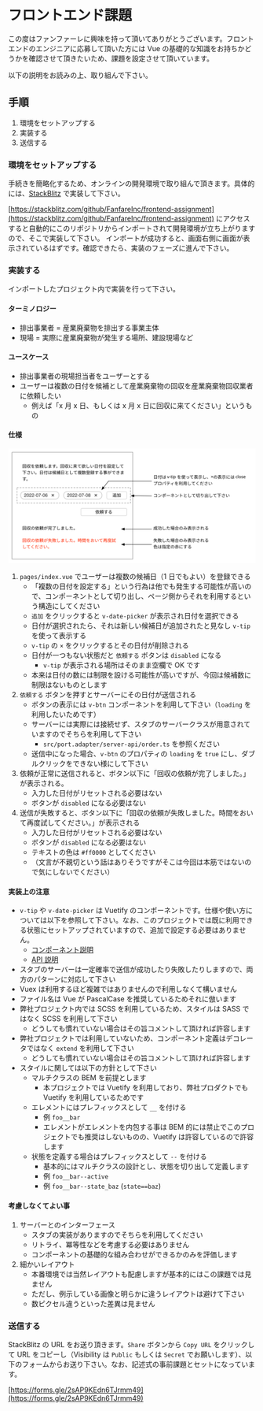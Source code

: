 # フロントエンド課題

この度はファンファーレに興味を持って頂いてありがとうございます。フロントエンドのエンジニアに応募して頂いた方には Vue の基礎的な知識をお持ちかどうかを確認させて頂きたいため、課題を設定させて頂いています。

以下の説明をお読みの上、取り組んで下さい。

## 手順

1. 環境をセットアップする
2. 実装する
3. 送信する

### 環境をセットアップする

手続きを簡略化するため、オンラインの開発環境で取り組んで頂きます。具体的には、[StackBlitz](https://stackblitz.com/) で実装して下さい。

[https://stackblitz.com/github/FanfareInc/frontend-assignment](https://stackblitz.com/github/FanfareInc/frontend-assignment) にアクセスすると自動的にこのリポジトリからインポートされて開発環境が立ち上がりますので、そこで実装して下さい。 インポートが成功すると、画面右側に画面が表示されているはずです。確認できたら、実装のフェーズに進んで下さい。

### 実装する

インポートしたプロジェクト内で実装を行って下さい。

#### ターミノロジー

- 排出事業者 = 産業廃棄物を排出する事業主体
- 現場 = 実際に産業廃棄物が発生する場所、建設現場など

#### ユースケース

- 排出事業者の現場担当者をユーザーとする
- ユーザーは複数の日付を候補として産業廃棄物の回収を産業廃棄物回収業者に依頼したい
  - 例えば「x 月 x 日、もしくは x 月 x 日に回収に来てください」というもの

#### 仕様

![アウトライン](./outline.svg)

1. `pages/index.vue` でユーザーは複数の候補日（1 日でもよい）を登録できる
   - 「複数の日付を設定する」という行為は他でも発生する可能性が高いので、コンポーネントとして切り出し、ページ側からそれを利用するという構造にしてください
   - `追加` をクリックすると `v-date-picker` が表示され日付を選択できる
   - 日付が選択されたら、それは新しい候補日が追加されたと見なし `v-tip` を使って表示する
   - `v-tip` の `×` をクリックするとその日付が削除される
   - 日付が一つもない状態だと `依頼する` ボタンは `disabled` になる
     - `v-tip` が表示される場所はそのまま空欄で OK です
   - 本来は日付の数には制限を設ける可能性が高いですが、今回は候補数に制限はないものとします
2. `依頼する` ボタンを押すとサーバーにその日付が送信される
   - ボタンの表示には `v-btn` コンポーネントを利用して下さい（`loading` を利用したいためです）
   - サーバーには実際には接続せず、スタブのサーバークラスが用意されていますのでそちらを利用して下さい
     - `src/port.adapter/server-api/order.ts` を参照ください
   - 送信中になった場合、`v-btn` のプロパティの `loading` を `true` にし、ダブルクリックをできない様にして下さい
3. 依頼が正常に送信されると、ボタン以下に「回収の依頼が完了しました。」が表示される。
   - 入力した日付がリセットされる必要はない
   - ボタンが `disabled` になる必要はない
4. 送信が失敗すると、ボタン以下に「回収の依頼が失敗しました。時間をおいて再度試してください。」が表示される
   - 入力した日付がリセットされる必要はない
   - ボタンが `disabled` になる必要はない
   - テキストの色は `#ff0000` としてください
   - （文言が不親切という話はありそうですがそこは今回は本筋ではないので気にしないでください）

#### 実装上の注意

- `v-tip` や `v-date-picker` は Vuetify のコンポーネントです。仕様や使い方については以下を参照して下さい。なお、このプロジェクトでは既に利用できる状態にセットアップされていますので、追加で設定する必要はありません。
  - [コンポーネント説明](https://vuetifyjs.com/ja/components/chips/)
  - [API 説明](https://vuetifyjs.com/ja/api/v-chip/)
- スタブのサーバーは一定確率で送信が成功したり失敗したりしますので、両方のパターンに対応して下さい
- Vuex は利用するほど複雑ではありませんので利用しなくて構いません
- ファイル名は Vue が PascalCase を推奨しているためそれに倣います
- 弊社プロジェクト内では SCSS を利用しているため、スタイルは SASS ではなく SCSS を利用して下さい
  - どうしても慣れていない場合はその旨コメントして頂ければ許容します
- 弊社プロジェクトでは利用していないため、コンポーネント定義はデコレータではなく `extend` を利用して下さい
  - どうしても慣れていない場合はその旨コメントして頂ければ許容します
- スタイルに関しては以下の方針として下さい
  - マルチクラスの BEM を前提とします
    - 本プロジェクトでは Vuetify を利用しており、弊社プロダクトでも Vuetify を利用しているためです
  - エレメントにはプレフィックスとして `__` を付ける
    - 例 `foo__bar`
    - エレメントがエレメントを内包する事は BEM 的には禁止でこのプロジェクトでも推奨はしないものの、Vuetify は許容しているので許容します
  - 状態を定義する場合はプレフィックスとして `--` を付ける
    - 基本的にはマルチクラスの設計とし、状態を切り出して定義します
    - 例 `foo__bar--active`
    - 例 `foo__bar--state_baz` (`state==baz`)

#### 考慮しなくてよい事

1. サーバーとのインターフェース
   - スタブの実装がありますのでそちらを利用してください
   - リトライ、冪等性などを考慮する必要はありません
   - コンポーネントの基礎的な組み合わせができるかのみを評価します
2. 細かいレイアウト
   - 本番環境では当然レイアウトも配慮しますが基本的にはこの課題では見ません
   - ただし、例示している画像と明らかに違うレイアウトは避けて下さい
   - 数ピクセル違うといった差異は見ません

### 送信する

StackBlitz の URL をお送り頂きます。`Share` ボタンから `Copy URL` をクリックして URL をコピーし（Visibility は `Public` もしくは `Secret` でお願いします）、以下のフォームからお送り下さい。なお、記述式の事前課題とセットになっています。

[https://forms.gle/2sAP9KEdn6TJrmm49](https://forms.gle/2sAP9KEdn6TJrmm49)
